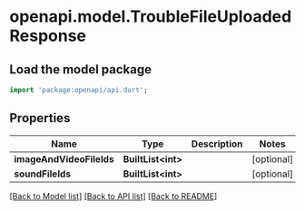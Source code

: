 # openapi.model.TroubleFileUploadedResponse

## Load the model package
```dart
import 'package:openapi/api.dart';
```

## Properties
Name | Type | Description | Notes
------------ | ------------- | ------------- | -------------
**imageAndVideoFileIds** | **BuiltList&lt;int&gt;** |  | [optional] 
**soundFileIds** | **BuiltList&lt;int&gt;** |  | [optional] 

[[Back to Model list]](../README.md#documentation-for-models) [[Back to API list]](../README.md#documentation-for-api-endpoints) [[Back to README]](../README.md)


